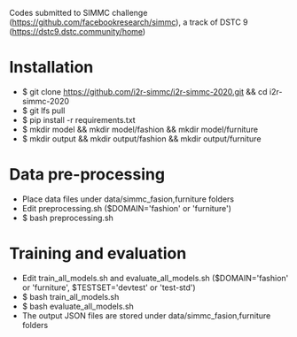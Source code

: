 Codes submitted to SIMMC challenge (https://github.com/facebookresearch/simmc), a track of DSTC 9 (https://dstc9.dstc.community/home)

# Installation
- $ git clone https://github.com/i2r-simmc/i2r-simmc-2020.git && cd i2r-simmc-2020
- $ git lfs pull
- $ pip install -r requirements.txt
- $ mkdir model && mkdir model/fashion && mkdir model/furniture
- $ mkdir output && mkdir output/fashion && mkdir output/furniture

# Data pre-processing
- Place data files under data/simmc_fasion,furniture folders
- Edit preprocessing.sh ($DOMAIN='fashion' or 'furniture')
- $ bash preprocessing.sh 

# Training and evaluation
- Edit train_all_models.sh and evaluate_all_models.sh ($DOMAIN='fashion' or 'furniture', $TESTSET='devtest' or 'test-std')
- $ bash train_all_models.sh
- $ bash evaluate_all_models.sh
- The output JSON files are stored under data/simmc_fasion,furniture folders
